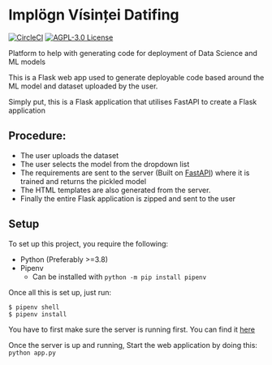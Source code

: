 # Implögn Vísinței Datifing

[![CircleCI](https://circleci.com/gh/charlescsr/implogn-visintei-datifing.svg?style=svg)](https://circleci.com/gh/charlescsr/implogn-visintei-datifing) [![AGPL-3.0 License](https://img.shields.io/badge/license-AGPL-green.svg?style=flat)](LICENSE)

Platform to help with generating code for deployment of Data Science and ML models 

This is a Flask web app used to generate deployable code based around the ML model and dataset uploaded by the user.

Simply put, this is a Flask application that utilises FastAPI to create a Flask application

## Procedure:

* The user uploads the dataset
* The user selects the model from the dropdown list
* The requirements are sent to the server (Built on [FastAPI](https://github.com/tiangolo/fastapi)) where it is trained and returns the pickled model
* The HTML templates are also generated from the server.
* Finally the entire Flask application is zipped and sent to the user

## Setup

To set up this project, you require the following:

* Python (Preferably >=3.8)
* Pipenv
  * Can be installed with ```python -m pip install pipenv```

Once all this is set up, just run:

```
$ pipenv shell
$ pipenv install
```
You have to first make sure the server is running first. You can find it [here](https://github.com/charlescsr/train_server)

Once the server is up and running, Start the web application by doing this:
```python app.py```
